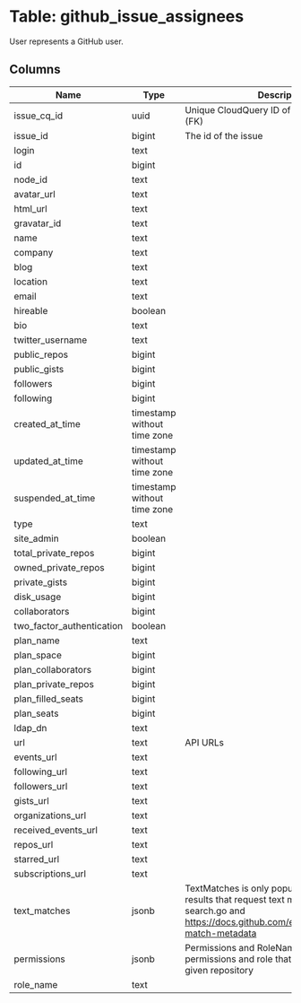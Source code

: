 
# Table: github_issue_assignees
User represents a GitHub user.
## Columns
| Name        | Type           | Description  |
| ------------- | ------------- | -----  |
|issue_cq_id|uuid|Unique CloudQuery ID of github_issues table (FK)|
|issue_id|bigint|The id of the issue|
|login|text||
|id|bigint||
|node_id|text||
|avatar_url|text||
|html_url|text||
|gravatar_id|text||
|name|text||
|company|text||
|blog|text||
|location|text||
|email|text||
|hireable|boolean||
|bio|text||
|twitter_username|text||
|public_repos|bigint||
|public_gists|bigint||
|followers|bigint||
|following|bigint||
|created_at_time|timestamp without time zone||
|updated_at_time|timestamp without time zone||
|suspended_at_time|timestamp without time zone||
|type|text||
|site_admin|boolean||
|total_private_repos|bigint||
|owned_private_repos|bigint||
|private_gists|bigint||
|disk_usage|bigint||
|collaborators|bigint||
|two_factor_authentication|boolean||
|plan_name|text||
|plan_space|bigint||
|plan_collaborators|bigint||
|plan_private_repos|bigint||
|plan_filled_seats|bigint||
|plan_seats|bigint||
|ldap_dn|text||
|url|text|API URLs|
|events_url|text||
|following_url|text||
|followers_url|text||
|gists_url|text||
|organizations_url|text||
|received_events_url|text||
|repos_url|text||
|starred_url|text||
|subscriptions_url|text||
|text_matches|jsonb|TextMatches is only populated from search results that request text matches See: search.go and https://docs.github.com/en/rest/search/#text-match-metadata|
|permissions|jsonb|Permissions and RoleName identify the permissions and role that a user has on a given repository|
|role_name|text||
